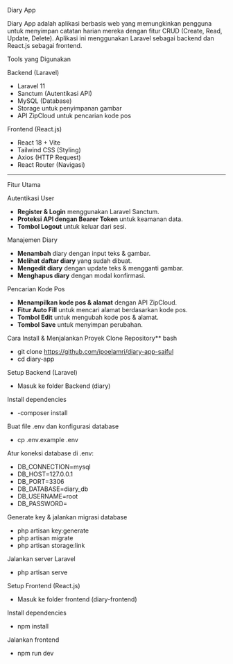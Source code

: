 Diary App

Diary App adalah aplikasi berbasis web yang memungkinkan pengguna untuk menyimpan catatan harian mereka dengan fitur CRUD (Create, Read, Update, Delete). Aplikasi ini menggunakan Laravel sebagai backend dan React.js sebagai frontend.

Tools yang Digunakan

 Backend (Laravel)
- Laravel 11
- Sanctum (Autentikasi API)
- MySQL (Database)
- Storage untuk penyimpanan gambar
- API ZipCloud untuk pencarian kode pos

 Frontend (React.js)
- React 18 + Vite
- Tailwind CSS (Styling)
- Axios (HTTP Request)
- React Router (Navigasi)

---

 Fitur Utama

Autentikasi User
- **Register & Login** menggunakan Laravel Sanctum.
- **Proteksi API dengan Bearer Token** untuk keamanan data.
- **Tombol Logout** untuk keluar dari sesi.

Manajemen Diary
- **Menambah** diary dengan input teks & gambar.
- **Melihat daftar diary** yang sudah dibuat.
- **Mengedit diary** dengan update teks & mengganti gambar.
- **Menghapus diary** dengan modal konfirmasi.

Pencarian Kode Pos
- **Menampilkan kode pos & alamat** dengan API ZipCloud.
- **Fitur Auto Fill** untuk mencari alamat berdasarkan kode pos.
- **Tombol Edit** untuk mengubah kode pos & alamat.
- **Tombol Save** untuk menyimpan perubahan.



Cara Install & Menjalankan Proyek
Clone Repository**
bash
- git clone https://github.com/ipoelamri/diary-app-saiful
- cd diary-app

Setup Backend (Laravel)

- Masuk ke folder Backend (diary)

Install dependencies
- -composer install

Buat file .env dan konfigurasi database
- cp .env.example .env

Atur koneksi database di .env:
- DB_CONNECTION=mysql
- DB_HOST=127.0.0.1
- DB_PORT=3306
- DB_DATABASE=diary_db
- DB_USERNAME=root
- DB_PASSWORD=

Generate key & jalankan migrasi database
- php artisan key:generate
- php artisan migrate
- php artisan storage:link

Jalankan server Laravel
- php artisan serve


Setup Frontend (React.js)

- Masuk ke folder frontend (diary-frontend)

Install dependencies
- npm install

Jalankan frontend
- npm run dev
